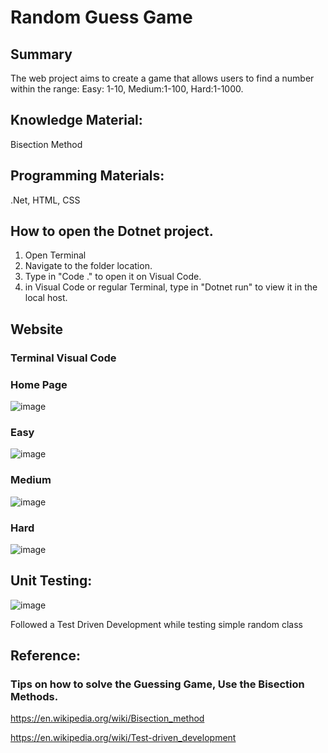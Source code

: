 # Random Guess Game
## Summary
The web project aims to create a game that allows users to find a number within the range: Easy: 1-10, Medium:1-100, Hard:1-1000.

## Knowledge Material:
Bisection Method

## Programming Materials:
.Net, HTML, CSS

## How to open the Dotnet project.
  1. Open Terminal
  2. Navigate to the folder location.
  3. Type in "Code ." to open it on Visual Code.
  4. in Visual Code or regular Terminal, type in "Dotnet run" to view it in the local host.

## Website
### Terminal Visual Code

### Home Page

![image](https://github.com/user-attachments/assets/46c9034c-652e-459d-a4a3-ed9735a3fb1d)

### Easy
![image](https://github.com/user-attachments/assets/8d4e0e5e-d4a2-425b-8d94-95ed70c98937)

### Medium
![image](https://github.com/user-attachments/assets/78b978ea-a1f5-41ca-837e-9c3623626014)

### Hard
![image](https://github.com/user-attachments/assets/1414d15a-2534-4737-90c8-8ee02c95f8b1)

## Unit Testing:
![image](https://github.com/user-attachments/assets/65bc4009-ea6c-414a-80b4-3177f9827ec4)

Followed a Test Driven Development while testing simple random class



## Reference: 
### Tips on how to solve the Guessing Game, Use the Bisection Methods.
https://en.wikipedia.org/wiki/Bisection_method

https://en.wikipedia.org/wiki/Test-driven_development
